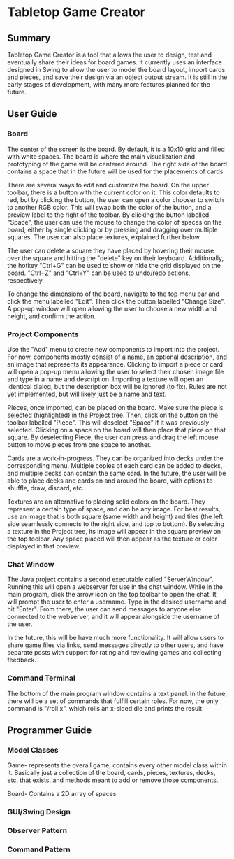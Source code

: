 # Tabletop Game Creator

## Summary
Tabletop Game Creator is a tool that allows the user to design, test and eventually share their ideas for board games. It currently uses an interface designed in Swing to allow the user to model the board layout, import cards and pieces, and save their design via an object output stream. It is still in the early stages of development, with many more features planned for the future.

## User Guide
### Board
The center of the screen is the board. By default, it is a 10x10 grid and filled with white spaces.
The board is where the main visualization and prototyping of the game will be centered around.
The right side of the board contains a space that in the future will be used for the placements of cards.

There are several ways to edit and customize the board.
On the upper toolbar, there is a button with the current color on it.
This color defaults to red, but by clicking the button, the user can open a color chooser to switch to another RGB color.
This will swap both the color of the button, and a preview label to the right of the toolbar.
By clicking the button labelled "Space", the user can use the mouse to change the color of spaces on the board,
either by single clicking or by pressing and dragging over multiple squares.
The user can also place textures, explained further below.

The user can delete a square they have placed by hovering their mouse over the square and hitting the "delete" key on their keyboard.
Additionally, the hotkey "Ctrl+G" can be used to show or hide the grid displayed on the board.
"Ctrl+Z" and "Ctrl+Y" can be used to undo/redo actions, respectively.

To change the dimensions of the board, navigate to the top menu bar and click the menu labelled "Edit".
Then click the button labelled "Change Size". A pop-up window will open allowing the user to choose a new width and height, and confirm the action.

### Project Components
Use the "Add" menu to create new components to import into the project.
For now, components mostly consist of a name, an optional description, and an image that represents its appearance.
Clicking to import a piece or card will open a pop-up menu allowing the user to select their chosen image file and type in a name and description.
Importing a texture will open an identical dialog, but the description box will be ignored (to fix).
Rules are not yet implemented, but will likely just be a name and text.

Pieces, once imported, can be placed on the board. Make sure the piece is selected (highlighted) in the Project tree.
Then, click on the button on the toolbar labelled "Piece". This will deselect "Space" if it was previously selected.
Clicking on a space on the board will then place that piece on that square.
By deselecting Piece, the user can press and drag the left mouse button to move pieces from one space to another.

Cards are a work-in-progress. They can be organized into decks under the corresponding menu.
Multiple copies of each card can be added to decks, and multiple decks can contain the same card.
In the future, the user will be able to place decks and cards on and around the board, with options to shuffle, draw, discard, etc.

Textures are an alternative to placing solid colors on the board. They represent a certain type of space, and can be any image.
For best results, use an image that is both square (same width and height) and tiles (the left side seamlessly connects to the right side, and top to bottom).
By selecting a texture in the Project tree, its image will appear in the square preview on the top toolbar.
Any space placed will then appear as the texture or color displayed in that preview.

### Chat Window
The Java project contains a second executable called "ServerWindow". Running this will open a webserver for use in the chat window.
While in the main program, click the arrow icon on the top toolbar to open the chat. It will prompt the user to enter a username.
Type in the desired username and hit "Enter". From there, the user can send messages to anyone else connected to the webserver,
and it will appear alongside the username of the user.

In the future, this will be have much more functionality. It will allow users to share game files via links, send messages directly to other users,
and have separate posts with support for rating and reviewing games and collecting feedback.

### Command Terminal
The bottom of the main program window contains a text panel. In the future, there will be a set of commands that fulfill certain roles.
For now, the only command is "/roll x", which rolls an x-sided die and prints the result.

## Programmer Guide

### Model Classes
Game- represents the overall game, contains every other model class within it.
Basically just a collection of the board, cards, pieces, textures, decks, etc. that exists, and methods meant to add or remove those components.

Board- Contains a 2D array of spaces

### GUI/Swing Design 

### Observer Pattern

### Command Pattern

